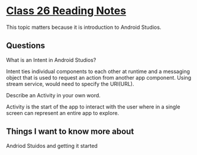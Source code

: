 # [Class 26 Reading Notes](https://github.com/snur206/reading-notes/blob/main/401/class26notes.md)

This topic matters because it is introduction to Android Studios.

## Questions

What is an Intent in Android Studios?

Intent ties individual components to each other at runtime and a messaging object that is used to request an action from another app component. Using stream service, would need to specify the URI(URL).

Describe an Activity in your own word.

Activity is the start of the app to interact with the user where in a single screen can represent an entire app to explore.

## Things I want to know more about

Andriod Stuidos and getting it started
